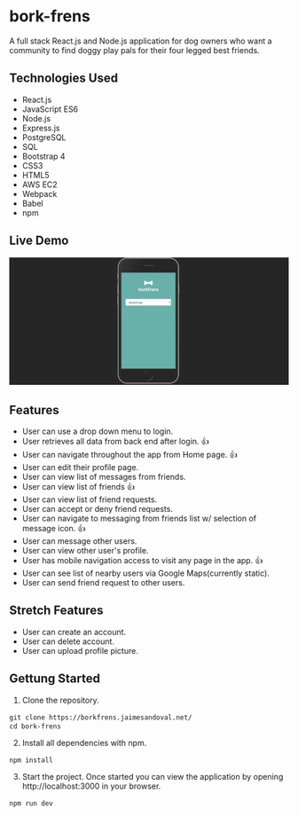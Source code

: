 # bork-frens
A full stack React.js and Node.js application for dog owners who want a community to find doggy play pals for their four legged best friends.

## Technologies Used
- React.js
- JavaScript ES6
- Node.js
- Express.js
- PostgreSQL
- SQL
- Bootstrap 4
- CSS3
- HTML5
- AWS EC2
- Webpack
- Babel
- npm

## Live Demo
![bork-frens](/server/public/images/bork-frens.gif)

## Features
- User can use a drop down menu to login.
- User retrieves all data from back end after login. :thumbsup:
- User can navigate throughout the app from Home page. :thumbsup:
- User can edit their profile page.
- User can view list of messages from friends.
- User can view list of friends :thumbsup:
- User can view list of friend requests.
- User can accept or deny friend requests.
- User can navigate to messaging from friends list w/ selection of message icon. :thumbsup:
- User can message other users.
- User can view other user's profile.
- User has mobile navigation access to visit any page in the app. :thumbsup:
- User can see list of nearby users via Google Maps(currently static).
- User can send friend request to other users.

## Stretch Features
- User can create an account.
- User can delete account.
- User can upload profile picture.

## Gettung Started
1. Clone the repository.
```shell
git clone https://borkfrens.jaimesandoval.net/
cd bork-frens
```
2. Install all dependencies with npm.
```
npm install
```
3. Start the project. Once started you can view the application by opening http://localhost:3000 in your browser.
```
npm run dev
```
